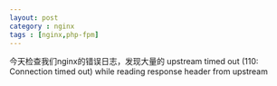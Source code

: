 ```yaml
---
layout: post
category : nginx
tags : [nginx,php-fpm]
---
```

今天检查我们nginx的错误日志，发现大量的 upstream timed out (110: Connection timed out) while reading response header from upstream 
